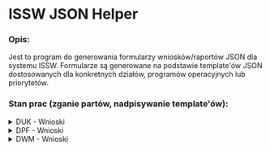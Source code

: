 # ISSW JSON Helper

### Opis:

Jest to program do generowania formularzy wniosków/raportów JSON dla systemu ISSW.
Formularze są generowane na podstawie template'ów JSON dostosowanych dla konkretnych działów, programów operacyjnych lub priorytetów.

### Stan prac (zganie partów, nadpisywanie template'ów):

<details>
<summary>DUK - Wnioski</summary>

### DUK - Wnioski
| Program operacyjny                    | Priorytet                                     | Metedane wniosku | I. Dane podstawowe | II. Dane wnioskodawcy | III. Zakres przedsięwzięcia | IV. Źródła finansowania | V. Oświadczenia | VI. Załączniki | VII. Kosztorys przedsięwzięcia | VIII. Harmonogram | 
|---------------------------------------|-----------------------------------------------|------------------|--------------------|-----------------------|-----------------------------|-------------------------|-----------------|----------------|--------------------------------|-------------------|
| II. Edukacja filmowa                  | I. Szkoły wyższe i podyplomowe                | [x]              | [x]                | [x]                   | [x]                         | [x]                     | [x]             | [x]            |                                | [x]               |
|                                       | II. Edukacja w szkołach średnich i zawodowych | [x]              | [x]                | [x]                   | [x]                         | [x]                     | [x]             | [x]            |                                | [x]               |
|                                       | III. Edukacja i kształcenie profesjonalne     | [x]              | [x]                | [x]                   | [x]                         | [x]                     | [x]             | [x]            |                                | [x]               |
|                                       | IV. Edukacja w kinach                         | [x]              | [x]                | [x]                   | [x]                         | [x]                     | [x]             | [x]            |                                | [x]               |
| III. Upowszechnianie kultury filmowej | I. Festiwale filmowe                          | [x]              | [x]                | [x]                   | [x]                         | [x]                     | [x]             | [x]            |                                | [x]               |
|                                       | II. Inicjatywy filmowe                        | [x]              | [x]                | [x]                   | [x]                         | [x]                     | [x]             | [x]            |                                | [x]               |
|                                       | III. Literatura i czasopisma o filmie         | [x]              | [x]                | [x]                   | [x]                         | [x]                     | [x]             | [x]            |                                | [x]               |
|                                       | IV. Rekonstrukcja cyfrowa                     | [x]              | [x]                | [x]                   | [x]                         | [x]                     | [x]             | [x]            |                                | [x]               |
|                                       | V. Badania rynku audiowizualnego              | [x]              | [x]                | [x]                   | [x]                         | [x]                     | [x]             | [x]            |                                | [x]               |
|                                       | VI. Dystrybucja filmów dokumentalnych         | [x]              | [x]                | [x]                   | [x]                         | [x]                     | [x]             | [x]            |                                | [x]               |
| IV. Rozwój kin                        | I. Modernizacja kin                           | [x]              | [x]                | [x]                   | [x]                         | [x]                     | [x]             | [x]            |                                | [x]               |
|                                       | II. Cyfryzacja kin                            | [x]              | [x]                | [x]                   | [x]                         | [x]                     | [x]             | [x]            |                                | [x]               |

</details>

<details>
<summary>DPF - Wnioski</summary>

### DPF - Wnioski

| Program operacyjny   | Priorytet                                                     | Metadane wniosku | I. Dane podstawowe | II. Dane wnioskodawcy | III. Informacje | IV. Termin realizacji | V. Dane finansowe | VI. Dane dodatkowe | VII. Załączniki | VIII. Oświadczenia |
|----------------------|---------------------------------------------------------------|------------------|--------------------|-----------------------|-----------------|-----------------------|-------------------|--------------------|-----------------|--------------------|
| I. Produkcja filmowa | I. Stypendia scenriuszowe                                     | [x]              | [x]                | [x]                   | [x]             | [x]                   | [x]               | [x]                | [x]             | [x]                |    
|                      | II. Rozwój projektów filmowych                                | [x]              | [x]                | [x]                   | [x]             | [x]                   | [x]               | [x]                | [x]             | [x]                |    
|                      | III. Produkcja filmów fabularnych                             | [x]              | [x]                | [x]                   | [x]             | [x]                   | [x]               | [x]                | [x]             | [x]                |    
|                      | IV. Produkcja filmów dokumentalnych                           | [x]              | [x]                | [x]                   | [x]             | [x]                   | [x]               | [x]                | [x]             | [x]                |    
|                      | V. Produkcja filmów animowanych                               | [x]              | [x]                | [x]                   | [x]             | [x]                   | [x]               | [x]                | [x]             | [x]                |    
|                      | VI. Produkcja koprodukcji mniejszościowych                    | [x]              | [x]                | [x]                   | [x]             | [x]                   | [x]               | [x]                | [x]             | [x]                |    
|                      | VII. Produkcja filmów kina familijnego                        | [x]              | [x]                | [x]                   | [x]             | [x]                   | [x]               | [x]                | [x]             | [x]                |    
|                      | VIII. Produkcja filmów fabularnych pełnometrażowych - DEBIUTY |                  |                    |                       |                 |                       |                   |                    |                 |                    |
| List intencyjny      | X. Produkcja filmów fabularnych                               |                  |                    |                       |                 |                       |                   |                    |                 |                    |    
|                      | X. Produkcja filmów dokumentalnych                            |                  |                    |                       |                 |                       |                   |                    |                 |                    |    
|                      | X. Produkcja filmów animowanych                               |                  |                    |                       |                 |                       |                   |                    |                 |                    |    
|                      | X. Koprodukcja międzynarodowa miejszościowa                   |                  |                    |                       |                 |                       |                   |                    |                 |                    |    
|                      | X. Produkcja filmów kina familijnego                          |                  |                    |                       |                 |                       |                   |                    |                 |                    |    
|                      | X. Produkcja filmów fabularnych pełnometrażowych              |                  |                    |                       |                 |                       |                   |                    |                 |                    |    

</details>

<details>
<summary>DWM - Wnioski</summary>

### DWM - Wnioski

| Program operacyjny                                  | Priorytet                                            | I. Nazwa programu i priorytetu | II. Nazwa przedsięwzięcia | III. Informacje o wnioskodawcy | IV. Dorobek wnioskodawcy | V. Opis przedsięwzięcia | VI. Logotyp PISF | VII. Efekty realizacji | VIII. Inne informacje | IX. Koszty przedsięwzięcia | X. Oświadczenia | XI. Załączniki | XII. Harmonogram |
|-----------------------------------------------------|------------------------------------------------------|--------------------------------|---------------------------|--------------------------------|--------------------------|-------------------------|------------------|------------------------|-----------------------|----------------------------|-----------------|----------------|------------------|    
| I. Promocja polskiej twórczości filmowej za granicą | I. Stypendia zagraniczne                             |                                |                           |                                |                          |                         |                  |                        |                       |                            |                 |                |                  |
|                                                     | II. Promocja polskiej twórczości filmowej za granicą |                                |                           |                                |                          |                         |                  |                        |                       |                            |                 |                |                  |

</details>
